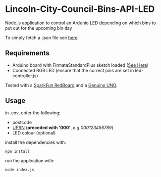 # Lincoln-City-Council-Bins-API-LED
Node.js application to control an Ardunio LED depending on which bins to put out for the upcoming bin day

To simply fetch a .json file see [here](https://github.com/jsef77/Lincoln-City-Council-Bins-API/tree/main)

## Requirements

- Arduino board with FirmataStandardPlus sketch loaded ([See Here](https://github.com/rwaldron/johnny-five/wiki/Getting-Started#troubleshooting))
- Connected RGB LED (ensure that the correct pins are set in led-controller.js)

Tested with a [SparkFun RedBoard](https://www.sparkfun.com/products/13975) and a [Genuino UNO](https://uk.pi-supply.com/products/genuino-uno).

## Usage
in .env, enter the following:
- postcode
- [UPRN](https://www.findmyaddress.co.uk/search) (**preceded with '000'**, *e.g 000123456789*)
- LED colour (optional)

install the dependencies with:
```bash
npm install
```
run the application with:
```bash
node index.js
```
